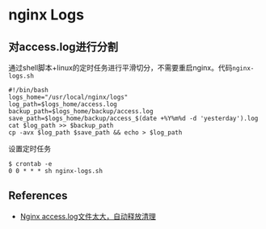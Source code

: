 # nginx Logs

## 对access.log进行分割
通过shell脚本+linux的定时任务进行平滑切分，不需要重启nginx。代码`nginx-logs.sh`
```
#!/bin/bash
logs_home="/usr/local/nginx/logs"
log_path=$logs_home/access.log
backup_path=$logs_home/backup/access.log
save_path=$logs_home/backup/access_$(date +%Y%m%d -d 'yesterday').log
cat $log_path >> $backup_path
cp -avx $log_path $save_path && echo > $log_path
```
设置定时任务
```
$ crontab -e
0 0 * * * sh nginx-logs.sh
```

## References
- [Nginx access.log文件太大，自动释放清理](https://www.uedbox.com/post/59024/)